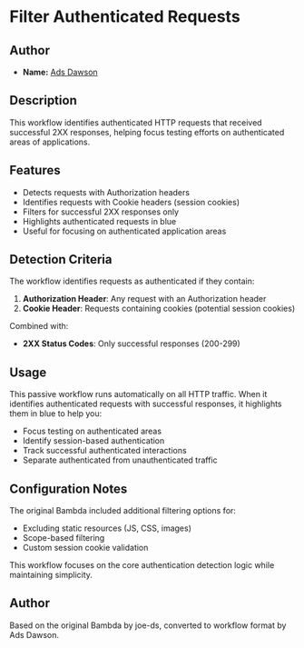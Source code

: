 # Filter Authenticated Requests

## Author
- **Name:** [Ads Dawson](https://github.com/GangGreenTemperTatum)

## Description
This workflow identifies authenticated HTTP requests that received successful 2XX responses, helping focus testing efforts on authenticated areas of applications.

## Features

- Detects requests with Authorization headers
- Identifies requests with Cookie headers (session cookies)
- Filters for successful 2XX responses only
- Highlights authenticated requests in blue
- Useful for focusing on authenticated application areas

## Detection Criteria

The workflow identifies requests as authenticated if they contain:

1. **Authorization Header**: Any request with an Authorization header
2. **Cookie Header**: Requests containing cookies (potential session cookies)

Combined with:
- **2XX Status Codes**: Only successful responses (200-299)

## Usage

This passive workflow runs automatically on all HTTP traffic. When it identifies authenticated requests with successful responses, it highlights them in blue to help you:

- Focus testing on authenticated areas
- Identify session-based authentication
- Track successful authenticated interactions
- Separate authenticated from unauthenticated traffic

## Configuration Notes

The original Bambda included additional filtering options for:
- Excluding static resources (JS, CSS, images)
- Scope-based filtering
- Custom session cookie validation

This workflow focuses on the core authentication detection logic while maintaining simplicity.

## Author

Based on the original Bambda by joe-ds, converted to workflow format by Ads Dawson.